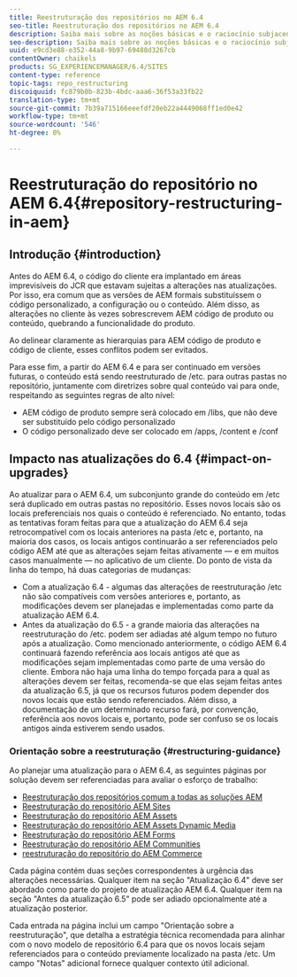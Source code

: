 ```yaml
---
title: Reestruturação dos repositórios no AEM 6.4
seo-title: Reestruturação dos repositórios no AEM 6.4
description: Saiba mais sobre as noções básicas e o raciocínio subjacente à reestruturação do repositório no AEM 6.4
seo-description: Saiba mais sobre as noções básicas e o raciocínio subjacente à reestruturação do repositório no AEM 6.4
uuid: e9cd3e88-e352-44a8-9b97-69488d3267cb
contentOwner: chaikels
products: SG_EXPERIENCEMANAGER/6.4/SITES
content-type: reference
topic-tags: repo_restructuring
discoiquuid: fc879b0b-823b-4bdc-aaa6-36f53a33fb22
translation-type: tm+mt
source-git-commit: 7b39a715166eeefdf20eb22a4449068ff1ed0e42
workflow-type: tm+mt
source-wordcount: '546'
ht-degree: 0%

---
```



# Reestruturação do repositório no AEM 6.4{#repository-restructuring-in-aem}

## Introdução {#introduction}

Antes do AEM 6.4, o código do cliente era implantado em áreas imprevisíveis do JCR que estavam sujeitas a alterações nas atualizações. Por isso, era comum que as versões de AEM formais substituíssem o código personalizado, a configuração ou o conteúdo. Além disso, as alterações no cliente às vezes sobrescrevem AEM código de produto ou conteúdo, quebrando a funcionalidade do produto.

Ao delinear claramente as hierarquias para AEM código de produto e código de cliente, esses conflitos podem ser evitados.

Para esse fim, a partir do AEM 6.4 e para ser continuado em versões futuras, o conteúdo está sendo reestruturado de /etc. para outras pastas no repositório, juntamente com diretrizes sobre qual conteúdo vai para onde, respeitando as seguintes regras de alto nível:

* AEM código de produto sempre será colocado em /libs, que não deve ser substituído pelo código personalizado
* O código personalizado deve ser colocado em /apps, /content e /conf

## Impacto nas atualizações do 6.4 {#impact-on-upgrades}

Ao atualizar para o AEM 6.4, um subconjunto grande do conteúdo em /etc será duplicado em outras pastas no repositório. Esses novos locais são os locais preferenciais nos quais o conteúdo é referenciado. No entanto, todas as tentativas foram feitas para que a atualização do AEM 6.4 seja retrocompatível com os locais anteriores na pasta /etc e, portanto, na maioria dos casos, os locais antigos continuarão a ser referenciados pelo código AEM até que as alterações sejam feitas ativamente — e em muitos casos manualmente — no aplicativo de um cliente. Do ponto de vista da linha do tempo, há duas categorias de mudanças:

* Com a atualização 6.4 - algumas das alterações de reestruturação /etc não são compatíveis com versões anteriores e, portanto, as modificações devem ser planejadas e implementadas como parte da atualização AEM 6.4.
* Antes da atualização do 6.5 - a grande maioria das alterações na reestruturação do /etc. podem ser adiadas até algum tempo no futuro após a atualização. Como mencionado anteriormente, o código AEM 6.4 continuará fazendo referência aos locais antigos até que as modificações sejam implementadas como parte de uma versão do cliente. Embora não haja uma linha do tempo forçada para a qual as alterações devem ser feitas, recomenda-se que elas sejam feitas antes da atualização 6.5, já que os recursos futuros podem depender dos novos locais que estão sendo referenciados. Além disso, a documentação de um determinado recurso fará, por convenção, referência aos novos locais e, portanto, pode ser confuso se os locais antigos ainda estiverem sendo usados.

### Orientação sobre a reestruturação {#restructuring-guidance}

Ao planejar uma atualização para o AEM 6.4, as seguintes páginas por solução devem ser referenciadas para avaliar o esforço de trabalho:

* [Reestruturação dos repositórios comum a todas as soluções AEM](/help/sites-deploying/all-repository-restructuring-in-aem-6-4.md)
* [Reestruturação do repositório AEM Sites](/help/sites-deploying/sites-repository-restructuring-in-aem-6-4.md)
* [Reestruturação do repositório AEM Assets](/help/sites-deploying/assets-repository-restructuring-in-aem-6-4.md)
* [Reestruturação do repositório AEM Assets Dynamic Media](/help/sites-deploying/dynamicmedia-repository-restructuring-in-aem-6-4.md)
* [Reestruturação do repositório AEM Forms](/help/sites-deploying/forms-repository-restructuring-in-aem-6-4.md)
* [Reestruturação do repositório AEM Communities](/help/sites-deploying/communities-repository-restructuring-in-aem-6-4.md)
* [reestruturação do repositório do AEM Commerce](/help/sites-deploying/ecommerce-repository-restructuring-in-aem-6-4.md)

Cada página contém duas seções correspondentes à urgência das alterações necessárias. Qualquer item na seção &quot;Atualização 6.4&quot; deve ser abordado como parte do projeto de atualização AEM 6.4. Qualquer item na seção &quot;Antes da atualização 6.5&quot; pode ser adiado opcionalmente até a atualização posterior.

Cada entrada na página inclui um campo &quot;Orientação sobre a reestruturação&quot;, que detalha a estratégia técnica recomendada para alinhar com o novo modelo de repositório 6.4 para que os novos locais sejam referenciados para o conteúdo previamente localizado na pasta /etc. Um campo &quot;Notas&quot; adicional fornece qualquer contexto útil adicional.
